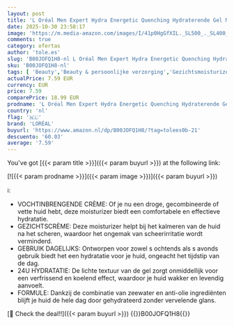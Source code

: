 ```yaml
---
layout: post
title: 'L Oréal Men Expert Hydra Energetic Quenching Hydraterende Gel Moisturiser - Matterende Verfrissende Anti-Glans Gezichtsverzorging  Gezichtscrème voor Mannen – 50 ml'
date: 2025-10-30 23:58:17
image: 'https://m.media-amazon.com/images/I/41p0HgGfXIL._SL500_._SL400_.jpg'
comments: true
category: ofertas
author: 'tole.es'
slug: 'B00JOFQ1H8-nl L Oréal Men Expert Hydra Energetic Quenching Hydraterende...'
sku: 'B00JOFQ1H8-nl'
tags: [ 'Beauty','Beauty & persoonlijke verzorging','Gezichtsmoisturizers','Gezichtsverzorgingsproducten','Huidverzorging','Make-upremovers','Vochtinbrengende middelen voor gezicht','loréal','🇳🇱', ]
actualPrice: 7.59 EUR
currency: EUR
price: 7.59
comparePrice: 18.99 EUR
prodname: 'L Oréal Men Expert Hydra Energetic Quenching Hydraterende Gel Moisturiser - Matterende Verfrissende Anti-Glans Gezichtsverzorging  Gezichtscrème voor Mannen – 50 ml'
country: 'nl'
flag: '🇳🇱'
brand: 'LORÉAL'
buyurl: 'https://www.amazon.nl/dp/B00JOFQ1H8/?tag=tolees0b-21'
descuento: '60.03'
average: '7.59'
---
```


You've got [{{< param title >}}]({{< param buyurl >}}) at the following link:

[![{{< param prodname >}}]({{< param image >}})]({{< param buyurl >}})

ℹ️:

- VOCHTINBRENGENDE CRÈME: Of je nu een droge, gecombineerde of vette huid hebt, deze moisturizer biedt een comfortabele en effectieve hydratatie.
- GEZICHTSCRÈME: Deze moisturizer helpt bij het kalmeren van de huid na het scheren, waardoor het ongemak van scheerirritatie wordt verminderd.
- GEBRUIK DAGELIJKS: Ontworpen voor zowel s ochtends als s avonds gebruik biedt het een hydratatie voor je huid, ongeacht het tijdstip van de dag.
- 24U HYDRATATIE: De lichte textuur van de gel zorgt onmiddellijk voor een verfrissend en koelend effect, waardoor je huid wakker en levendig aanvoelt.
- FORMULE: Dankzij de combinatie van zeewater en anti-olie ingrediënten blijft je huid de hele dag door gehydrateerd zonder vervelende glans.

[🛒 Check the deal!!]({{< param buyurl >}})
{{<world>}}B00JOFQ1H8{{</world>}}
